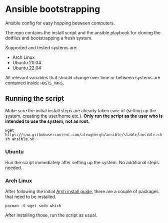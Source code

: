 # Ansible bootstrapping

Ansible config for easy hopping between computers.

The repo contains the install script and the ansible playbook for cloning the
dotfiles and bootstrapping a fresh system.

Supported and tested systems are:
- Arch Linux
- Ubuntu 20.04
- Ubuntu 22.04

All relevant variables that should change over time or between systems are
contained inside `HOSTS_VARS`.

## Running the script

Make sure the initial install steps are already taken care of (setting up the
system, creating the user/home etc.). **Only run the script as the user who is
intended to use the system, not as root.**

```
wget https://raw.githubusercontent.com/alexghergh/ansible/stable/ansible.sh
sh ansible.sh
```

### Ubuntu

Run the script immediately after setting up the system. No additional steps
needed.

### Arch Linux

After following the initial [Arch install
guide](https://wiki.archlinux.org/title/Installation_guide), there are a couple
of packages that need to be installed.

```
pacman -S wget sudo which
```

After installing those, run the script as usual.
